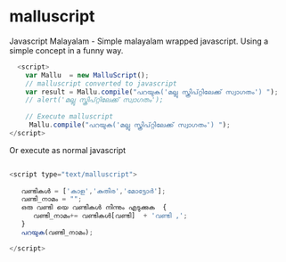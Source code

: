 # malluscript
Javascript Malayalam - Simple malayalam wrapped javascript. Using a simple concept in a funny way.

```javascript
  <script>
    var Mallu  = new MalluScript();
    // malluscript converted to javascript
    var result = Mallu.compile("പറയുക('മല്ലു സ്ക്രിപ്റ്റിലേക്ക് സ്വാഗതം') ");
    // alert('മല്ലു സ്ക്രിപ്റ്റിലേക്ക് സ്വാഗതം');
  
    // Execute malluscript
     Mallu.compile("പറയുക('മല്ലു സ്ക്രിപ്റ്റിലേക്ക് സ്വാഗതം') ");
</script>
```

Or execute as normal javascript 

```javascript

<script type="text/malluscript">
  
   വണ്ടികൾ = ['കാള','കുതിര','മോട്ടോർ'];
   വണ്ടി_നാമം = "";
   ഒരു വണ്ടി യെ വണ്ടികൾ നിന്നും എടുക്കുക  {
      വണ്ടി_നാമം+= വണ്ടികൾ[വണ്ടി]  + 'വണ്ടി ,'; 
   } 
   പറയുക(വണ്ടി_നാമം);

</script>
```  
